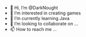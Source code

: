 - 👋 Hi, I’m @DarkNought
- 👀 I’m interested in creating games
- 🌱 I’m currently learning Java
- 💞️ I’m looking to collaborate on ...
- 📫 How to reach me ...

<!---
DarkNought/DarkNought is a ✨ special ✨ repository because its `README.md` (this file) appears on your GitHub profile.
You can click the Preview link to take a look at your changes.
--->
